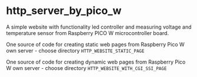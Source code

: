 # http_server_by_pico_w
A simple website with functionality led controller and measuring voltage and temperature sensor from Raspberry PICO W microcontroller board.

One source of code for creating static web pages from Raspberry Pico W own server - choose directory ```HTTP_WEBSITE_STATIC_PAGE```

One source of code for creating dynamic web pages from Raspberry Pico W own server - choose directory ```HTTP_WEBSITE_WITH_CGI_SSI_PAGE```

